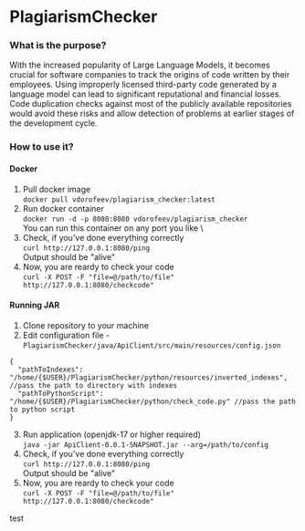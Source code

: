 # PlagiarismChecker

### What is the purpose?
  With the increased popularity of Large Language Models, it becomes crucial for software companies to track the origins of code written by their employees. Using improperly licensed third-party code generated by a language model can lead to significant reputational and financial losses. Code duplication checks against most of the publicly available repositories would avoid these risks and allow detection of problems at earlier stages of the development cycle.
  
### How to use it?
#### Docker
1. Pull docker image \
`docker pull vdorofeev/plagiarism_checker:latest`
2. Run docker container \
`docker run -d -p 8080:8080 vdorofeev/plagiarism_checker` \
You can run this container on any port you like \
2. Check, if you've done everything correctly \
    `curl http://127.0.0.1:8080/ping` \
    Output should be "alive" 
3. Now, you are reardy to check your code \
`curl -X POST -F "file=@/path/to/file" http://127.0.0.1:8080/checkcode"`

#### Running JAR
1. Clone repository to your machine
2. Edit configuration file - `PlagiarismChecker/java/ApiClient/src/main/resources/config.json` 
```
{
  "pathToIndexes": "/home/{$USER}/PlagiarismChecker/python/resources/inverted_indexes", //pass the path to directory with indexes
  "pathToPythonScript": "/home/{$USER}/PlagiarismChecker/python/check_code.py" //pass the path to python script
}
```
3. Run application (openjdk-17 or higher required) \
`java -jar ApiClient-0.0.1-SNAPSHOT.jar --arg=/path/to/config`
4. Check, if you've done everything correctly \
    `curl http://127.0.0.1:8080/ping` \
    Output should be "alive"
5. Now, you are reardy to check your code \
`curl -X POST -F "file=@/path/to/file" http://127.0.0.1:8080/checkcode"`


test
